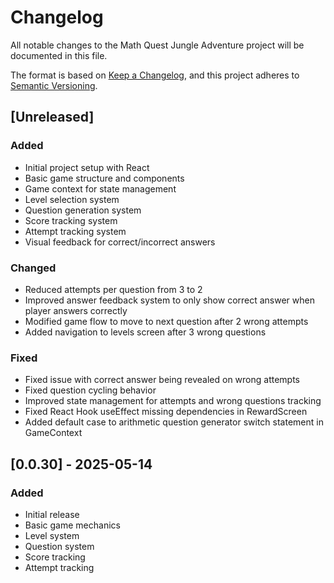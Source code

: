 # Changelog

All notable changes to the Math Quest Jungle Adventure project will be documented in this file.

The format is based on [Keep a Changelog](https://keepachangelog.com/en/1.0.0/),
and this project adheres to [Semantic Versioning](https://semver.org/spec/v2.0.0.html).

## [Unreleased]

### Added
- Initial project setup with React
- Basic game structure and components
- Game context for state management
- Level selection system
- Question generation system
- Score tracking system
- Attempt tracking system
- Visual feedback for correct/incorrect answers

### Changed
- Reduced attempts per question from 3 to 2
- Improved answer feedback system to only show correct answer when player answers correctly
- Modified game flow to move to next question after 2 wrong attempts
- Added navigation to levels screen after 3 wrong questions

### Fixed
- Fixed issue with correct answer being revealed on wrong attempts
- Fixed question cycling behavior
- Improved state management for attempts and wrong questions tracking
- Fixed React Hook useEffect missing dependencies in RewardScreen
- Added default case to arithmetic question generator switch statement in GameContext

## [0.0.30] - 2025-05-14
### Added
- Initial release
- Basic game mechanics
- Level system
- Question system
- Score tracking
- Attempt tracking 